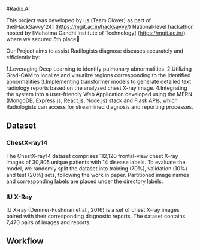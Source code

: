#Radix.Ai

This project was developed by us (Team Clover) as part of the[HackSavvy'24] (https://mgit.ac.in/hacksavvy/) National-level hackathon hosted by [Mahatma Gandhi Institute of Technology] (https://mgit.ac.in/), where we secured 5th place🏅 

Our Project aims to assist Radilogists diagnose diseases accurately and efficiently by:

1.Leveraging Deep Learning to identify pulmonary abnormalities.
2.Utilizing Grad-CAM to localize and visualize regions corresponding to the identified abnormalities
3.Implementing transformer models to generate detailed text radiology reports based on the analyzed chest X-ray image.
4.Integrating the system into a user-friendly Web Application developed using the MERN (MongoDB, Express.js, React.js, Node.js) stack and Flask APIs, which Radiologists can access for streamlined diagnosis and reporting processes.

## Dataset
### ChestX-ray14
The ChestX-ray14 dataset comprises 112,120 frontal-view chest X-ray images of 30,805 unique patients with 14 disease labels. To evaluate the model, we randomly split the dataset into training (70%), validation (10%) and test (20%) sets, following the work in paper. Partitioned image names and corresponding labels are placed under the directory labels.

### IU X-Ray
IU X-ray (Demner-Fushman et al., 2016) is a set of chest X-ray images paired with their corresponding diagnostic reports. The dataset contains 7,470 pairs of images and reports.


## Workflow



